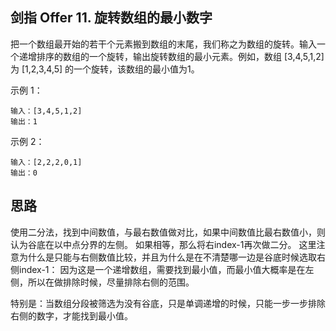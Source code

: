 ## 剑指 Offer 11. 旋转数组的最小数字
把一个数组最开始的若干个元素搬到数组的末尾，我们称之为数组的旋转。输入一个递增排序的数组的一个旋转，输出旋转数组的最小元素。例如，数组 [3,4,5,1,2] 为 [1,2,3,4,5] 的一个旋转，该数组的最小值为1。  

示例 1：
```
输入：[3,4,5,1,2]
输出：1
```

示例 2：
```
输入：[2,2,2,0,1]
输出：0
```

## 思路
使用二分法，找到中间数值，与最右数值做对比，如果中间数值比最右数值小，则认为谷底在以中点分界的左侧。
如果相等，那么将右index-1再次做二分。
这里注意为什么是只能与右侧数值比较，并且为什么是在不清楚哪一边是谷底时候选取右侧index-1：
因为这是一个递增数组，需要找到最小值，而最小值大概率是在左侧，所以在做排除时候，尽量排除右侧的范围。

特别是：当数组分段被筛选为没有谷底，只是单调递增的时候，只能一步一步排除右侧的数字，才能找到最小值。
